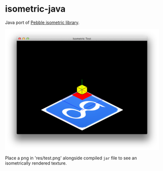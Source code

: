 # isometric-java

Java port of [Pebble isometric library](https://github.com/C-D-Lewis/isometric).

![screenshot](screenshots/screenshot.png)

Place a png in 'res/test.png' alongside compiled `jar` file to see an
isometrically rendered texture.